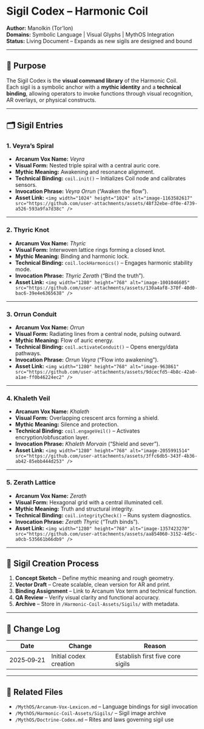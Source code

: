 # Sigil Codex – Harmonic Coil

**Author:** Manolkin (Tor’Ion)  
**Domains:** Symbolic Language | Visual Glyphs | MythOS Integration  
**Status:** Living Document – Expands as new sigils are designed and bound

---

## 📜 Purpose
The Sigil Codex is the **visual command library** of the Harmonic Coil.  
Each sigil is a symbolic anchor with a **mythic identity** and a **technical binding**, allowing operators to invoke functions through visual recognition, AR overlays, or physical constructs.

---

## 🗂 Sigil Entries

### 1. **Veyra’s Spiral**
- **Arcanum Vox Name:** *Veyra*  
- **Visual Form:** Nested triple spiral with a central auric core.  
- **Mythic Meaning:** Awakening and resonance alignment.  
- **Technical Binding:** `coil.init()` – Initializes Coil node and calibrates sensors.  
- **Invocation Phrase:** *Veyra Orrun* (“Awaken the flow”).  
- **Asset Link:** `<img width="1024" height="1024" alt="image-1163582617" src="https://github.com/user-attachments/assets/48f32ebe-df0e-4739-a526-593a9fa7d38c" />
`

---

### 2. **Thyric Knot**
- **Arcanum Vox Name:** *Thyric*  
- **Visual Form:** Interwoven lattice rings forming a closed knot.  
- **Mythic Meaning:** Binding and harmonic lock.  
- **Technical Binding:** `coil.lockHarmonics()` – Engages harmonic stability mode.  
- **Invocation Phrase:** *Thyric Zerath* (“Bind the truth”).  
- **Asset Link:** `<img width="1280" height="768" alt="image-1001046605" src="https://github.com/user-attachments/assets/130a4af8-370f-40d0-bac6-39e4e6365638" />
`

---

### 3. **Orrun Conduit**
- **Arcanum Vox Name:** *Orrun*  
- **Visual Form:** Radiating lines from a central node, pulsing outward.  
- **Mythic Meaning:** Flow of auric energy.  
- **Technical Binding:** `coil.activateConduit()` – Opens energy/data pathways.  
- **Invocation Phrase:** *Orrun Veyra* (“Flow into awakening”).  
- **Asset Link:** `<img width="1280" height="768" alt="image-963861" src="https://github.com/user-attachments/assets/9dcecfd5-4b8c-42a0-a1ae-ff0b46224ec2" />
`

---

### 4. **Khaleth Veil**
- **Arcanum Vox Name:** *Khaleth*  
- **Visual Form:** Overlapping crescent arcs forming a shield.  
- **Mythic Meaning:** Silence and protection.  
- **Technical Binding:** `coil.engageVeil()` – Activates encryption/obfuscation layer.  
- **Invocation Phrase:** *Khaleth Morvain* (“Shield and sever”).  
- **Asset Link:** `<img width="1280" height="768" alt="image-2055991514" src="https://github.com/user-attachments/assets/3ffc6db5-343f-4b36-ab42-85ebb444d253" />
`

---

### 5. **Zerath Lattice**
- **Arcanum Vox Name:** *Zerath*  
- **Visual Form:** Hexagonal grid with a central illuminated cell.  
- **Mythic Meaning:** Truth and structural integrity.  
- **Technical Binding:** `coil.integrityCheck()` – Runs system diagnostics.  
- **Invocation Phrase:** *Zerath Thyric* (“Truth binds”).  
- **Asset Link:** `<img width="1280" height="768" alt="image-1357423270" src="https://github.com/user-attachments/assets/aa854060-3152-4d5c-a0cb-535661b66db9" />
`

---

## 🔄 Sigil Creation Process
1. **Concept Sketch** – Define mythic meaning and rough geometry.  
2. **Vector Draft** – Create scalable, clean version for AR and print.  
3. **Binding Assignment** – Link to Arcanum Vox term and technical function.  
4. **QA Review** – Verify visual clarity and functional accuracy.  
5. **Archive** – Store in `/Harmonic-Coil-Assets/Sigils/` with metadata.

---

## 📅 Change Log
| Date | Change | Reason |
|------|--------|--------|
| 2025‑09‑21 | Initial codex creation | Establish first five core sigils |

---

## 📂 Related Files
- `/MythOS/Arcanum-Vox-Lexicon.md` – Language bindings for sigil invocation
- `/MythOS/Harmonic-Coil-Assets/Sigils/` – Sigil image archive
- `/MythOS/Doctrine-Codex.md` – Rites and laws governing sigil use
